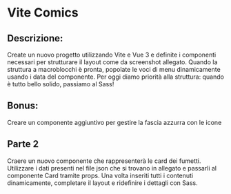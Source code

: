 # Vite Comics

## Descrizione:

Create un nuovo progetto utilizzando Vite e Vue 3 e definite i componenti necessari per strutturare il layout come da screenshot allegato.
Quando la struttura a macroblocchi è pronta, popolate le voci di menu dinamicamente usando i data del componente.
Per oggi diamo priorità alla struttura: quando è tutto bello solido, passiamo al Sass!

## Bonus:

Creare un componente aggiuntivo per gestire la fascia azzurra con le icone

## Parte 2

Craere un nuovo componente che rappresenterà le card dei fumetti. Utilizzare i dati presenti nel file json che si trovano in allegato e passarli al componente Card tramite props.
Una volta inseriti tutti i contenuti dinamicamente, completare il layout e ridefinire i dettagli con Sass.
